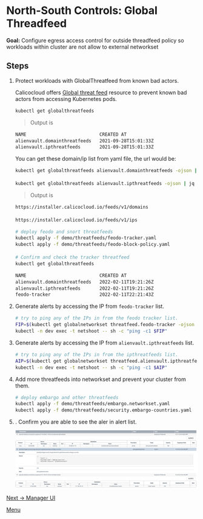 # North-South Controls: Global Threadfeed

**Goal:** Configure egress access control for outside threadfeed policy so workloads within cluster are not allow to external networkset

## Steps

1. Protect workloads with GlobalThreatfeed from known bad actors.

    Calicocloud offers [Global threat feed](https://docs.tigera.io/reference/resources/globalthreatfeed) resource to prevent known bad actors from accessing Kubernetes pods.

    ```bash
    kubectl get globalthreatfeeds
    ```

    >Output is 
    ```bash
    NAME                           CREATED AT
    alienvault.domainthreatfeeds   2021-09-28T15:01:33Z
    alienvault.ipthreatfeeds       2021-09-28T15:01:33Z
    ```

    You can get these domain/ip list from yaml file, the url would be:

    ```bash
    kubectl get globalthreatfeeds alienvault.domainthreatfeeds -ojson | jq -r '.spec.pull.http.url'

    kubectl get globalthreatfeeds alienvault.ipthreatfeeds -ojson | jq -r '.spec.pull.http.url'
    ```

    >Output is 
    ```bash
    https://installer.calicocloud.io/feeds/v1/domains

    https://installer.calicocloud.io/feeds/v1/ips
    ```


    ```bash
    # deploy feodo and snort threatfeeds
    kubectl apply -f demo/threatfeeds/feodo-tracker.yaml
    kubectl apply -f demo/threatfeeds/feodo-block-policy.yaml

    # Confirm and check the tracker threatfeed
    kubectl get globalthreatfeeds 

    ```

    ```bash
    NAME                           CREATED AT
    alienvault.domainthreatfeeds   2022-02-11T19:21:26Z
    alienvault.ipthreatfeeds       2022-02-11T19:21:26Z
    feodo-tracker                  2022-02-11T22:21:43Z 
    ```
    
2. Generate alerts by accessing the IP from `feodo-tracker` list. 

    ```bash
    # try to ping any of the IPs in from the feodo tracker list.
    FIP=$(kubectl get globalnetworkset threatfeed.feodo-tracker -ojson | jq -r '.spec.nets[0]' | sed -e 's/^"//' -e 's/"$//' -e 's/\/32//')
    kubectl -n dev exec -t netshoot -- sh -c "ping -c1 $FIP"
    ```

3. Generate alerts by accessing the IP from `alienvault.ipthreatfeeds` list. 

    ```bash
    # try to ping any of the IPs in from the ipthreatfeeds list.
    AIP=$(kubectl get globalnetworkset threatfeed.alienvault.ipthreatfeeds -ojson | jq -r '.spec.nets[0]' | sed -e 's/^"//' -e 's/"$//' -e 's/\/32//')
    kubectl -n dev exec -t netshoot -- sh -c "ping -c1 $AIP"
    ```


4. Add more threatfeeds into networkset and prevent your cluster from them.

    ```bash
    # deploy embargo and other threatfeeds
    kubectl apply -f demo/threatfeeds/embargo.networkset.yaml
    kubectl apply -f demo/threatfeeds/security.embargo-countries.yaml
    
    ```
    

5. . Confirm you are able to see the aler in alert list. 
   
     ![alert list](../img/alert-list.png)
        

[Next -> Manager UI](../modules/manager-ui.md)

[Menu](../README.md)
